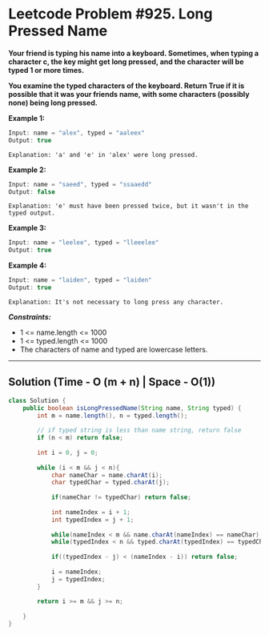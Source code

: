 # Leetcode Problem #925. Long Pressed Name

**Your friend is typing his name into a keyboard.  Sometimes, when typing a character c, the key might get long pressed, and the character will be typed 1 or more times.**

**You examine the typed characters of the keyboard.  Return True if it is possible that it was your friends name, with some characters (possibly none) being long pressed.**

**Example 1:**

```javascript
Input: name = "alex", typed = "aaleex"
Output: true
```

`Explanation: 'a' and 'e' in 'alex' were long pressed.`

**Example 2:**

```javascript
Input: name = "saeed", typed = "ssaaedd"
Output: false
```

`Explanation: 'e' must have been pressed twice, but it wasn't in the typed output.`

**Example 3:**

```javascript
Input: name = "leelee", typed = "lleeelee"
Output: true
```

**Example 4:**

```javascript
Input: name = "laiden", typed = "laiden"
Output: true
```

`Explanation: It's not necessary to long press any character.`
 

***Constraints:***

- 1 <= name.length <= 1000
- 1 <= typed.length <= 1000
- The characters of name and typed are lowercase letters.

---

## Solution (Time - O (m + n) | Space - O(1))

```java
class Solution {
    public boolean isLongPressedName(String name, String typed) {
        int m = name.length(), n = typed.length();
        
        // if typed string is less than name string, return false
        if (n < m) return false;
        
        int i = 0, j = 0;
        
        while (i < m && j < n){
            char nameChar = name.charAt(i);
            char typedChar = typed.charAt(j);
            
            if(nameChar != typedChar) return false;
            
            int nameIndex = i + 1;
            int typedIndex = j + 1;
            
            while(nameIndex < m && name.charAt(nameIndex) == nameChar) ++nameIndex;
            while(typedIndex < n && typed.charAt(typedIndex) == typedChar) ++typedIndex;
            
            if((typedIndex - j) < (nameIndex - i)) return false;
            
            i = nameIndex;
            j = typedIndex;
        }
        
        return i >= m && j >= n;
    
    }
}
```

